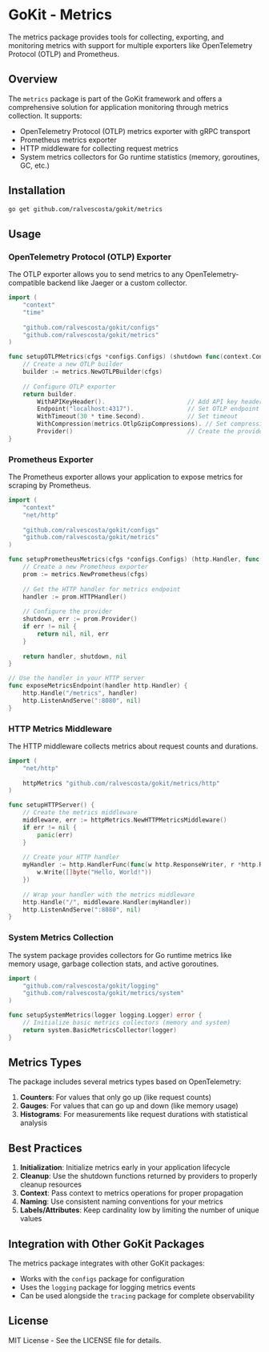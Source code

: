 # GoKit - Metrics

The metrics package provides tools for collecting, exporting, and monitoring metrics with support for multiple exporters like OpenTelemetry Protocol (OTLP) and Prometheus.

## Overview

The `metrics` package is part of the GoKit framework and offers a comprehensive solution for application monitoring through metrics collection. It supports:

- OpenTelemetry Protocol (OTLP) metrics exporter with gRPC transport
- Prometheus metrics exporter
- HTTP middleware for collecting request metrics
- System metrics collectors for Go runtime statistics (memory, goroutines, GC, etc.)

## Installation

```bash
go get github.com/ralvescosta/gokit/metrics
```

## Usage

### OpenTelemetry Protocol (OTLP) Exporter

The OTLP exporter allows you to send metrics to any OpenTelemetry-compatible backend like Jaeger or a custom collector.

```go
import (
    "context"
    "time"
    
    "github.com/ralvescosta/gokit/configs"
    "github.com/ralvescosta/gokit/metrics"
)

func setupOTLPMetrics(cfgs *configs.Configs) (shutdown func(context.Context) error, err error) {
    // Create a new OTLP builder
    builder := metrics.NewOTLPBuilder(cfgs)
    
    // Configure OTLP exporter
    return builder.
        WithAPIKeyHeader().                       // Add API key header if configured
        Endpoint("localhost:4317").               // Set OTLP endpoint
        WithTimeout(30 * time.Second).            // Set timeout
        WithCompression(metrics.OtlpGzipCompressions). // Set compression
        Provider()                                // Create the provider
}
```

### Prometheus Exporter

The Prometheus exporter allows your application to expose metrics for scraping by Prometheus.

```go
import (
    "context"
    "net/http"
    
    "github.com/ralvescosta/gokit/configs"
    "github.com/ralvescosta/gokit/metrics"
)

func setupPrometheusMetrics(cfgs *configs.Configs) (http.Handler, func(context.Context) error, error) {
    // Create a new Prometheus exporter
    prom := metrics.NewPrometheus(cfgs)
    
    // Get the HTTP handler for metrics endpoint
    handler := prom.HTTPHandler()
    
    // Configure the provider
    shutdown, err := prom.Provider()
    if err != nil {
        return nil, nil, err
    }
    
    return handler, shutdown, nil
}

// Use the handler in your HTTP server
func exposeMetricsEndpoint(handler http.Handler) {
    http.Handle("/metrics", handler)
    http.ListenAndServe(":8080", nil)
}
```

### HTTP Metrics Middleware

The HTTP middleware collects metrics about request counts and durations.

```go
import (
    "net/http"
    
    httpMetrics "github.com/ralvescosta/gokit/metrics/http"
)

func setupHTTPServer() {
    // Create the metrics middleware
    middleware, err := httpMetrics.NewHTTPMetricsMiddleware()
    if err != nil {
        panic(err)
    }
    
    // Create your HTTP handler
    myHandler := http.HandlerFunc(func(w http.ResponseWriter, r *http.Request) {
        w.Write([]byte("Hello, World!"))
    })
    
    // Wrap your handler with the metrics middleware
    http.Handle("/", middleware.Handler(myHandler))
    http.ListenAndServe(":8080", nil)
}
```

### System Metrics Collection

The system package provides collectors for Go runtime metrics like memory usage, garbage collection stats, and active goroutines.

```go
import (
    "github.com/ralvescosta/gokit/logging"
    "github.com/ralvescosta/gokit/metrics/system"
)

func setupSystemMetrics(logger logging.Logger) error {
    // Initialize basic metrics collectors (memory and system)
    return system.BasicMetricsCollector(logger)
}
```

## Metrics Types

The package includes several metrics types based on OpenTelemetry:

1. **Counters**: For values that only go up (like request counts)
2. **Gauges**: For values that can go up and down (like memory usage)
3. **Histograms**: For measurements like request durations with statistical analysis

## Best Practices

1. **Initialization**: Initialize metrics early in your application lifecycle
2. **Cleanup**: Use the shutdown functions returned by providers to properly cleanup resources
3. **Context**: Pass context to metrics operations for proper propagation
4. **Naming**: Use consistent naming conventions for your metrics
5. **Labels/Attributes**: Keep cardinality low by limiting the number of unique values

## Integration with Other GoKit Packages

The metrics package integrates with other GoKit packages:

- Works with the `configs` package for configuration
- Uses the `logging` package for logging metrics events
- Can be used alongside the `tracing` package for complete observability

## License

MIT License - See the LICENSE file for details.